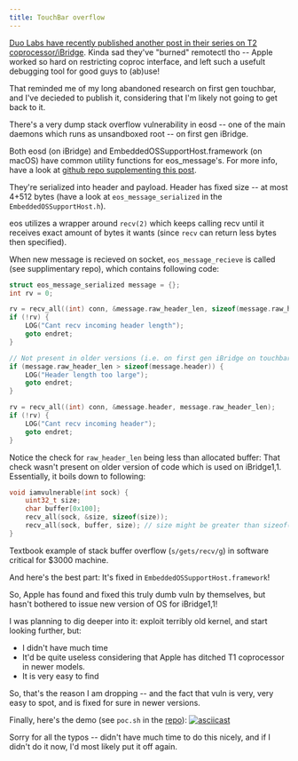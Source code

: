 ```yaml
---
title: TouchBar overflow
---
```


[Duo Labs have recently published another post in their series on T2 coprocessor/iBridge](https://duo.com/labs/research/apple-t2-xpc). Kinda sad they've "burned" remotectl tho -- Apple worked so hard on restricting coproc interface, and left such a usefult debugging tool for good guys to (ab)use!

That reminded me of my long abandoned research on first gen touchbar, and I've decieded to publish it, considering that I'm likely not going to get back to it.

There's a very dump stack overflow vulnerability in eosd -- one of the main daemons which runs as unsandboxed root -- on first gen iBridge.

Both eosd (on iBridge) and EmbeddedOSSupportHost.framework (on macOS) have common utility functions for eos_message's. For more info, have a look at [github repo supplementing this post](https://github.com/stek29/touchbar_overflow).

They're serialized into header and payload. Header has fixed size -- at most 4+512 bytes (have a look at `eos_message_serialized` in the `EmbeddedOSSupportHost.h`).

eos utilizes a wrapper around `recv(2)` which keeps calling recv until it receives exact amount of bytes it wants (since `recv` can return less bytes then specified).

When new message is recieved on socket, `eos_message_recieve` is called (see supplimentary repo), which contains following code:
```c
struct eos_message_serialized message = {};
int rv = 0;

rv = recv_all((int) conn, &message.raw_header_len, sizeof(message.raw_header_len));
if (!rv) {
	LOG("Cant recv incoming header length");
	goto endret;
}

// Not present in older versions (i.e. on first gen iBridge on touchbars)
if (message.raw_header_len > sizeof(message.header)) {
	LOG("Header length too large");
	goto endret;
}

rv = recv_all((int) conn, &message.header, message.raw_header_len);
if (!rv) {
	LOG("Cant recv incoming header");
	goto endret;
}
```

Notice the check for `raw_header_len` being less than allocated buffer: That check wasn't present on older version of code which is used on iBridge1,1.
Essentially, it boils down to following:

```c
void iamvulnerable(int sock) {
	uint32_t size;
	char buffer[0x100];
	recv_all(sock, &size, sizeof(size));
	recv_all(sock, buffer, size); // size might be greater than sizeof(buffer)!
}
```

Textbook example of stack buffer overflow (`s/gets/recv/g`) in software critical for $3000 machine.

And here's the best part: It's fixed in `EmbeddedOSSupportHost.framework`!

So, Apple has found and fixed this truly dumb vuln by themselves, but hasn't bothered to issue new version of OS for iBridge1,1!

I was planning to dig deeper into it: exploit terribly old kernel, and start looking further, but:
- I didn't have much time
- It'd be quite useless considering that Apple has ditched T1 coprocessor in newer models.
- It is very easy to find

So, that's the reason I am dropping -- and the fact that vuln is very, very easy to spot, and is fixed for sure in newer versions.

Finally, here's the demo (see `poc.sh` in the [repo](https://github.com/stek29/touchbar_overflow)):
[![asciicast](https://asciinema.org/a/FjTSc8YtedqYNd6tHsEniOxjv.svg)](https://asciinema.org/a/FjTSc8YtedqYNd6tHsEniOxjv)

Sorry for all the typos -- didn't have much time to do this nicely, and if I didn't do it now, I'd most likely put it off again.